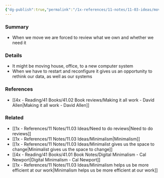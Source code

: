 ```yaml
---
{"dg-publish":true,"permalink":"/1x-references/11-notes/11-03-ideas/moving-is-a-good-way-to-reset-what-we-need-in-our-lives/","title":"Moving is a good way to reset what we need in our lives","noteIcon":""}
---
```



### Summary
- When we move we are forced to review what we own and whether we need it

### Details
- It might be moving house, office, to a new computer system
- When we have to restart and reconfigure it gives us an opportunity to rethink our data, as well as our systems

### References
- [[4x - Reading/41 Books/41.02 Book reviews/Making it all work - David Allen\|Making it all work - David Allen]]

### Related
- [[1x - References/11 Notes/11.03 Ideas/Need to do reviews\|Need to do reviews]]
- [[1x - References/11 Notes/11.03 Ideas/Minimalism\|Minimalism]]
- [[1x - References/11 Notes/11.03 Ideas/Minimalist gives us the space to change\|Minimalist gives us the space to change]]
- [[4x - Reading/41 Books/41.01 Book Notes/Digital Minimalism - Cal Newport\|Digital Minimalism - Cal Newport]]
- [[1x - References/11 Notes/11.03 Ideas/Minimalism helps us be more efficient at our work\|Minimalism helps us be more efficient at our work]]
